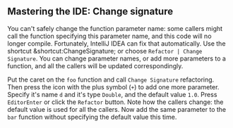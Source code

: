 ## Mastering the IDE: Change signature

You can't safely change the function parameter name:
some callers might call the function specifying this parameter name, and
this code will no longer compile.
Fortunately, IntelliJ IDEA can fix that automatically.
Use the shortcut <span class="shortcut">&shortcut:ChangeSignature;</span>
or choose <span class="control">`Refactor | Change Signature`</span>.
You can change parameter names, or add more parameters to a function,
and all the callers will be updated correspondingly.

Put the caret on the `foo` function and call 
<span class="control">`Change Signature`</span> refactoring. Then press the icon
with the plus symbol (`+`) to add one more parameter. Specify it's name `d` and
it's type `Double`, and the default value `1.0`.
Press <span class="control">`EditorEnter`</span> or click the 
<span class="control">`Refactor`</span> button.
Note how the callers change: the default value is used for all the callers.
Now add the same parameter to the `bar` function without specifying
the default value this time. 
